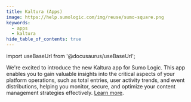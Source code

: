 ```yaml
---
title: Kaltura (Apps)
image: https://help.sumologic.com/img/reuse/sumo-square.png
keywords:
  - apps
  - kaltura
hide_table_of_contents: true    
---
```


import useBaseUrl from '@docusaurus/useBaseUrl';

We're excited to introduce the new Kaltura app for Sumo Logic. This app enables you to gain valuable insights into the critical aspects of your platform operations, such as total entries, user activity trends, and event distributions, helping you monitor, secure, and optimize your content management strategies effectively. [Learn more](/docs/integrations/saas-cloud/kaltura).